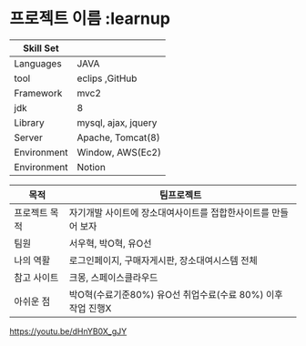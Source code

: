 # 프로젝트 이름 :learnup
| Skill Set   |     | 
|---|---|
| Languages | JAVA | 
| tool   | eclips ,GitHub  | 
| Framework | mvc2 | 
| jdk |  8 |
| Library | mysql, ajax, jquery|
| Server |  Apache, Tomcat(8) |
| Environment |   Window, AWS(Ec2) |
| Environment |   Notion |


| 목적  | 팀프로젝트   | 
|---|---|
| 프로젝트 목적 | 자기개발 사이트에 장소대여사이트를 접합한사이트를 만들어 보자|
| 팀원 |서우혁, 박O혁, 유O선|
| 나의 역활 |로그인페이지, 구매자게시판, 장소대여시스템 전체|
| 참고 사이트 | 크몽, 스페이스클라우드 |
| 아쉬운 점 | 박O혁(수료기준80%) 유O선 취업수료(수료 80%) 이후 작업 진행X | 

https://youtu.be/dHnYB0X_gJY
